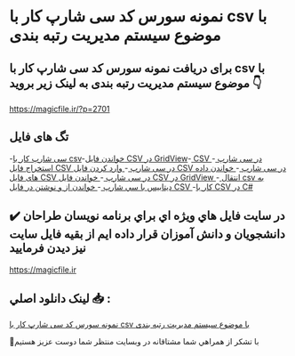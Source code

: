 # نمونه سورس کد سی شارپ کار با csv با موضوع سیستم مدیریت رتبه بندی

## برای دریافت نمونه سورس کد سی شارپ کار با csv با موضوع سیستم مدیریت رتبه بندی به لینک زیر بروید 👇

https://magicfile.ir/?p=2701

## تگ های فایل

-[سی شارپ کار با csv](https://magicfile.ir/product/%d8%b3%d9%88%d8%b1%d8%b3-%d9%88-%da%a9%d8%af-%d8%b3%db%8c-%d8%b4%d8%a7%d8%b1%d9%be-%da%a9%d8%a7%d8%b1-%d8%a8%d8%a7csv/)-[خواندن فایل CSV در GridView](https://magicfile.ir/product/%d8%b3%d9%88%d8%b1%d8%b3-%d9%88-%da%a9%d8%af-%d8%b3%db%8c-%d8%b4%d8%a7%d8%b1%d9%be-%da%a9%d8%a7%d8%b1-%d8%a8%d8%a7csv/)-[ CSV در سی شارپ ](https://magicfile.ir/product/%d8%b3%d9%88%d8%b1%d8%b3-%d9%88-%da%a9%d8%af-%d8%b3%db%8c-%d8%b4%d8%a7%d8%b1%d9%be-%da%a9%d8%a7%d8%b1-%d8%a8%d8%a7csv/)-[  استخراج فایل CSV در سی شارپ ](https://magicfile.ir/product/%d8%b3%d9%88%d8%b1%d8%b3-%d9%88-%da%a9%d8%af-%d8%b3%db%8c-%d8%b4%d8%a7%d8%b1%d9%be-%da%a9%d8%a7%d8%b1-%d8%a8%d8%a7csv/)-[  وارد کردن فایل CSV در سی شارپ ](https://magicfile.ir/product/%d8%b3%d9%88%d8%b1%d8%b3-%d9%88-%da%a9%d8%af-%d8%b3%db%8c-%d8%b4%d8%a7%d8%b1%d9%be-%da%a9%d8%a7%d8%b1-%d8%a8%d8%a7csv/)-[  خواندن داده های فایل CSV در سی شارپ ](https://magicfile.ir/product/%d8%b3%d9%88%d8%b1%d8%b3-%d9%88-%da%a9%d8%af-%d8%b3%db%8c-%d8%b4%d8%a7%d8%b1%d9%be-%da%a9%d8%a7%d8%b1-%d8%a8%d8%a7csv/)-[  خواندن فایل CSV در GridView ](https://magicfile.ir/product/%d8%b3%d9%88%d8%b1%d8%b3-%d9%88-%da%a9%d8%af-%d8%b3%db%8c-%d8%b4%d8%a7%d8%b1%d9%be-%da%a9%d8%a7%d8%b1-%d8%a8%d8%a7csv/)-[  انتقال csv به ديتابيس با سي شارپ ](https://magicfile.ir/product/%d8%b3%d9%88%d8%b1%d8%b3-%d9%88-%da%a9%d8%af-%d8%b3%db%8c-%d8%b4%d8%a7%d8%b1%d9%be-%da%a9%d8%a7%d8%b1-%d8%a8%d8%a7csv/)-[  خواندن از و نوشتن در فایل CSV ](https://magicfile.ir/product/%d8%b3%d9%88%d8%b1%d8%b3-%d9%88-%da%a9%d8%af-%d8%b3%db%8c-%d8%b4%d8%a7%d8%b1%d9%be-%da%a9%d8%a7%d8%b1-%d8%a8%d8%a7csv/)-[کار با CSV در C#](https://magicfile.ir/product/%d8%b3%d9%88%d8%b1%d8%b3-%d9%88-%da%a9%d8%af-%d8%b3%db%8c-%d8%b4%d8%a7%d8%b1%d9%be-%da%a9%d8%a7%d8%b1-%d8%a8%d8%a7csv/)

## ✔️ در سايت فايل هاي ويژه اي براي برنامه نويسان طراحان دانشجويان و دانش آموزان قرار داده ايم از بقيه فايل سايت نيز ديدن فرماييد

https://magicfile.ir


## لينک دانلود اصلي 📥 :

[نمونه سورس کد سی شارپ کار با csv با موضوع سیستم مدیریت رتبه بندی](https://magicfile.ir/product/%d8%b3%d9%88%d8%b1%d8%b3-%d9%88-%da%a9%d8%af-%d8%b3%db%8c-%d8%b4%d8%a7%d8%b1%d9%be-%da%a9%d8%a7%d8%b1-%d8%a8%d8%a7csv/) 


🙏با تشکر از همراهي شما مشتاقانه در وبسایت منتظر شما دوست عزیز هستیم

